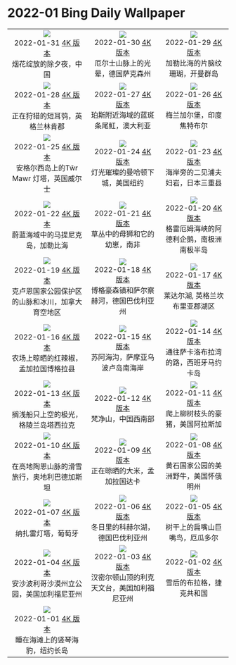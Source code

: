 # 2022-01 Bing Daily Wallpaper

|      |      |      |
|:----:|:----:|:----:|
| ![](https://cn.bing.com/th?id=OHR.ChineseNewYearEve_ZH-CN1901922324_1920x1080.jpg&rf=LaDigue_UHD.jpg&pid=hp&w=480&h=270&rs=1&c=4)<br> 2022-01-31 [4K 版本](https://cn.bing.com/th?id=OHR.ChineseNewYearEve_ZH-CN1901922324_1920x1080.jpg&rf=LaDigue_UHD.jpg&pid=hp&w=3840&h=2160&rs=1&c=4) <br> 烟花绽放的除夕夜，中国| ![](https://cn.bing.com/th?id=OHR.WinterHalo_ZH-CN0666553211_1920x1080.jpg&rf=LaDigue_UHD.jpg&pid=hp&w=480&h=270&rs=1&c=4)<br> 2022-01-30 [4K 版本](https://cn.bing.com/th?id=OHR.WinterHalo_ZH-CN0666553211_1920x1080.jpg&rf=LaDigue_UHD.jpg&pid=hp&w=3840&h=2160&rs=1&c=4) <br> 厄尔士山脉上的光晕，德国萨克森州| ![](https://cn.bing.com/th?id=OHR.BrainCoral_ZH-CN8354100992_1920x1080.jpg&rf=LaDigue_UHD.jpg&pid=hp&w=480&h=270&rs=1&c=4)<br> 2022-01-29 [4K 版本](https://cn.bing.com/th?id=OHR.BrainCoral_ZH-CN8354100992_1920x1080.jpg&rf=LaDigue_UHD.jpg&pid=hp&w=3840&h=2160&rs=1&c=4) <br> 加勒比海的片脑纹珊瑚，开曼群岛 |
| ![](https://cn.bing.com/th?id=OHR.WinteringFowl_ZH-CN8158075445_1920x1080.jpg&rf=LaDigue_UHD.jpg&pid=hp&w=480&h=270&rs=1&c=4)<br> 2022-01-28 [4K 版本](https://cn.bing.com/th?id=OHR.WinteringFowl_ZH-CN8158075445_1920x1080.jpg&rf=LaDigue_UHD.jpg&pid=hp&w=3840&h=2160&rs=1&c=4) <br> 正在狩猎的短耳鸮，英格兰林肯郡| ![](https://cn.bing.com/th?id=OHR.RibbontailStingray_ZH-CN3248204214_1920x1080.jpg&rf=LaDigue_UHD.jpg&pid=hp&w=480&h=270&rs=1&c=4)<br> 2022-01-27 [4K 版本](https://cn.bing.com/th?id=OHR.RibbontailStingray_ZH-CN3248204214_1920x1080.jpg&rf=LaDigue_UHD.jpg&pid=hp&w=3840&h=2160&rs=1&c=4) <br> 珀斯附近海域的蓝斑条尾魟，澳大利亚| ![](https://cn.bing.com/th?id=OHR.MehrangarhCourtyard_ZH-CN3216739355_1920x1080.jpg&rf=LaDigue_UHD.jpg&pid=hp&w=480&h=270&rs=1&c=4)<br> 2022-01-26 [4K 版本](https://cn.bing.com/th?id=OHR.MehrangarhCourtyard_ZH-CN3216739355_1920x1080.jpg&rf=LaDigue_UHD.jpg&pid=hp&w=3840&h=2160&rs=1&c=4) <br> 梅兰加尔堡，印度焦特布尔 |
| ![](https://cn.bing.com/th?id=OHR.StDwynwensDay_ZH-CN3187096355_1920x1080.jpg&rf=LaDigue_UHD.jpg&pid=hp&w=480&h=270&rs=1&c=4)<br> 2022-01-25 [4K 版本](https://cn.bing.com/th?id=OHR.StDwynwensDay_ZH-CN3187096355_1920x1080.jpg&rf=LaDigue_UHD.jpg&pid=hp&w=3840&h=2160&rs=1&c=4) <br> 安格尔西岛上的Tŵr Mawr 灯塔，英国威尔士| ![](https://cn.bing.com/th?id=OHR.ManhattanView_ZH-CN3156325644_1920x1080.jpg&rf=LaDigue_UHD.jpg&pid=hp&w=480&h=270&rs=1&c=4)<br> 2022-01-24 [4K 版本](https://cn.bing.com/th?id=OHR.ManhattanView_ZH-CN3156325644_1920x1080.jpg&rf=LaDigue_UHD.jpg&pid=hp&w=3840&h=2160&rs=1&c=4) <br> 灯光璀璨的曼哈顿下城，美国纽约| ![](https://cn.bing.com/th?id=OHR.MeotoIwa_ZH-CN3126370410_1920x1080.jpg&rf=LaDigue_UHD.jpg&pid=hp&w=480&h=270&rs=1&c=4)<br> 2022-01-23 [4K 版本](https://cn.bing.com/th?id=OHR.MeotoIwa_ZH-CN3126370410_1920x1080.jpg&rf=LaDigue_UHD.jpg&pid=hp&w=3840&h=2160&rs=1&c=4) <br> 海岸旁的二见浦夫妇岩，日本三重县 |
| ![](https://cn.bing.com/th?id=OHR.LesserAntilles_ZH-CN3012679657_1920x1080.jpg&rf=LaDigue_UHD.jpg&pid=hp&w=480&h=270&rs=1&c=4)<br> 2022-01-22 [4K 版本](https://cn.bing.com/th?id=OHR.LesserAntilles_ZH-CN3012679657_1920x1080.jpg&rf=LaDigue_UHD.jpg&pid=hp&w=3840&h=2160&rs=1&c=4) <br> 蔚蓝海域中的马提尼克岛，加勒比海| ![](https://cn.bing.com/th?id=OHR.HuggingDay_ZH-CN2984681593_1920x1080.jpg&rf=LaDigue_UHD.jpg&pid=hp&w=480&h=270&rs=1&c=4)<br> 2022-01-21 [4K 版本](https://cn.bing.com/th?id=OHR.HuggingDay_ZH-CN2984681593_1920x1080.jpg&rf=LaDigue_UHD.jpg&pid=hp&w=3840&h=2160&rs=1&c=4) <br> 草丛中的母狮和它的幼崽，南非| ![](https://cn.bing.com/th?id=OHR.GrahamAdelie_ZH-CN2945763969_1920x1080.jpg&rf=LaDigue_UHD.jpg&pid=hp&w=480&h=270&rs=1&c=4)<br> 2022-01-20 [4K 版本](https://cn.bing.com/th?id=OHR.GrahamAdelie_ZH-CN2945763969_1920x1080.jpg&rf=LaDigue_UHD.jpg&pid=hp&w=3840&h=2160&rs=1&c=4) <br> 格雷厄姆海峡的阿德利企鹅，南极洲南极半岛 |
| ![](https://cn.bing.com/th?id=OHR.SaintElias_ZH-CN2861097596_1920x1080.jpg&rf=LaDigue_UHD.jpg&pid=hp&w=480&h=270&rs=1&c=4)<br> 2022-01-19 [4K 版本](https://cn.bing.com/th?id=OHR.SaintElias_ZH-CN2861097596_1920x1080.jpg&rf=LaDigue_UHD.jpg&pid=hp&w=3840&h=2160&rs=1&c=4) <br> 克卢恩国家公园保护区的山脉和冰川，加拿大育空地区| ![](https://cn.bing.com/th?id=OHR.BurghausenWinter_ZH-CN2822501718_1920x1080.jpg&rf=LaDigue_UHD.jpg&pid=hp&w=480&h=270&rs=1&c=4)<br> 2022-01-18 [4K 版本](https://cn.bing.com/th?id=OHR.BurghausenWinter_ZH-CN2822501718_1920x1080.jpg&rf=LaDigue_UHD.jpg&pid=hp&w=3840&h=2160&rs=1&c=4) <br> 博格豪森镇和萨尔察赫河，德国巴伐利亚州| ![](https://cn.bing.com/th?id=OHR.RydalWater_ZH-CN2787617470_1920x1080.jpg&rf=LaDigue_UHD.jpg&pid=hp&w=480&h=270&rs=1&c=4)<br> 2022-01-17 [4K 版本](https://cn.bing.com/th?id=OHR.RydalWater_ZH-CN2787617470_1920x1080.jpg&rf=LaDigue_UHD.jpg&pid=hp&w=3840&h=2160&rs=1&c=4) <br> 莱达尔湖, 英格兰坎布里亚郡湖区 |
| ![](https://cn.bing.com/th?id=OHR.BoguraChili_ZH-CN2707755390_1920x1080.jpg&rf=LaDigue_UHD.jpg&pid=hp&w=480&h=270&rs=1&c=4)<br> 2022-01-16 [4K 版本](https://cn.bing.com/th?id=OHR.BoguraChili_ZH-CN2707755390_1920x1080.jpg&rf=LaDigue_UHD.jpg&pid=hp&w=3840&h=2160&rs=1&c=4) <br> 农场上晾晒的红辣椒，孟加拉国博格拉县| ![](https://cn.bing.com/th?id=OHR.BigHole_ZH-CN2671071218_1920x1080.jpg&rf=LaDigue_UHD.jpg&pid=hp&w=480&h=270&rs=1&c=4)<br> 2022-01-15 [4K 版本](https://cn.bing.com/th?id=OHR.BigHole_ZH-CN2671071218_1920x1080.jpg&rf=LaDigue_UHD.jpg&pid=hp&w=3840&h=2160&rs=1&c=4) <br> 苏阿海沟，萨摩亚乌波卢岛南海岸| ![](https://cn.bing.com/th?id=OHR.SaCalobra_ZH-CN0945855556_1920x1080.jpg&rf=LaDigue_UHD.jpg&pid=hp&w=480&h=270&rs=1&c=4)<br> 2022-01-14 [4K 版本](https://cn.bing.com/th?id=OHR.SaCalobra_ZH-CN0945855556_1920x1080.jpg&rf=LaDigue_UHD.jpg&pid=hp&w=3840&h=2160&rs=1&c=4) <br> 通往萨卡洛布拉湾的路，西班牙马约卡岛 |
| ![](https://cn.bing.com/th?id=OHR.TasiilaqAurora_ZH-CN0330057121_1920x1080.jpg&rf=LaDigue_UHD.jpg&pid=hp&w=480&h=270&rs=1&c=4)<br> 2022-01-13 [4K 版本](https://cn.bing.com/th?id=OHR.TasiilaqAurora_ZH-CN0330057121_1920x1080.jpg&rf=LaDigue_UHD.jpg&pid=hp&w=3840&h=2160&rs=1&c=4) <br> 搁浅船只上空的极光，格陵兰岛塔西拉克| ![](https://cn.bing.com/th?id=OHR.FanjingStairs_ZH-CN0360402048_1920x1080.jpg&rf=LaDigue_UHD.jpg&pid=hp&w=480&h=270&rs=1&c=4)<br> 2022-01-12 [4K 版本](https://cn.bing.com/th?id=OHR.FanjingStairs_ZH-CN0360402048_1920x1080.jpg&rf=LaDigue_UHD.jpg&pid=hp&w=3840&h=2160&rs=1&c=4) <br> 梵净山，中国西南部| ![](https://cn.bing.com/th?id=OHR.PorcupineWillow_ZH-CN0280041973_1920x1080.jpg&rf=LaDigue_UHD.jpg&pid=hp&w=480&h=270&rs=1&c=4)<br> 2022-01-11 [4K 版本](https://cn.bing.com/th?id=OHR.PorcupineWillow_ZH-CN0280041973_1920x1080.jpg&rf=LaDigue_UHD.jpg&pid=hp&w=3840&h=2160&rs=1&c=4) <br> 爬上柳树枝头的豪猪，美国阿拉斯加 |
| ![](https://cn.bing.com/th?id=OHR.SkiTouring_ZH-CN0237169285_1920x1080.jpg&rf=LaDigue_UHD.jpg&pid=hp&w=480&h=270&rs=1&c=4)<br> 2022-01-10 [4K 版本](https://cn.bing.com/th?id=OHR.SkiTouring_ZH-CN0237169285_1920x1080.jpg&rf=LaDigue_UHD.jpg&pid=hp&w=3840&h=2160&rs=1&c=4) <br> 在高地陶恩山脉的滑雪旅行，奥地利巴德加斯坦| ![](https://cn.bing.com/th?id=OHR.RiceBangladesh_ZH-CN0196473460_1920x1080.jpg&rf=LaDigue_UHD.jpg&pid=hp&w=480&h=270&rs=1&c=4)<br> 2022-01-09 [4K 版本](https://cn.bing.com/th?id=OHR.RiceBangladesh_ZH-CN0196473460_1920x1080.jpg&rf=LaDigue_UHD.jpg&pid=hp&w=3840&h=2160&rs=1&c=4) <br> 正在晾晒的大米，孟加拉国达卡| ![](https://cn.bing.com/th?id=OHR.WinterBison_ZH-CN0120689382_1920x1080.jpg&rf=LaDigue_UHD.jpg&pid=hp&w=480&h=270&rs=1&c=4)<br> 2022-01-08 [4K 版本](https://cn.bing.com/th?id=OHR.WinterBison_ZH-CN0120689382_1920x1080.jpg&rf=LaDigue_UHD.jpg&pid=hp&w=3840&h=2160&rs=1&c=4) <br> 黄石国家公园的美洲野牛，美国怀俄明州 |
| ![](https://cn.bing.com/th?id=OHR.FortedeSao_ZH-CN0093358703_1920x1080.jpg&rf=LaDigue_UHD.jpg&pid=hp&w=480&h=270&rs=1&c=4)<br> 2022-01-07 [4K 版本](https://cn.bing.com/th?id=OHR.FortedeSao_ZH-CN0093358703_1920x1080.jpg&rf=LaDigue_UHD.jpg&pid=hp&w=3840&h=2160&rs=1&c=4) <br> 纳扎雷灯塔，葡萄牙| ![](https://cn.bing.com/th?id=OHR.LakeKochelsee_ZH-CN0004970986_1920x1080.jpg&rf=LaDigue_UHD.jpg&pid=hp&w=480&h=270&rs=1&c=4)<br> 2022-01-06 [4K 版本](https://cn.bing.com/th?id=OHR.LakeKochelsee_ZH-CN0004970986_1920x1080.jpg&rf=LaDigue_UHD.jpg&pid=hp&w=3840&h=2160&rs=1&c=4) <br> 冬日里的科赫尔湖，德国巴伐利亚州| ![](https://cn.bing.com/th?id=OHR.MountainToucan_ZH-CN9939482570_1920x1080.jpg&rf=LaDigue_UHD.jpg&pid=hp&w=480&h=270&rs=1&c=4)<br> 2022-01-05 [4K 版本](https://cn.bing.com/th?id=OHR.MountainToucan_ZH-CN9939482570_1920x1080.jpg&rf=LaDigue_UHD.jpg&pid=hp&w=3840&h=2160&rs=1&c=4) <br> 树干上的扁嘴山巨嘴鸟，厄瓜多尔 |
| ![](https://cn.bing.com/th?id=OHR.BorregoBadlands_ZH-CN9913349081_1920x1080.jpg&rf=LaDigue_UHD.jpg&pid=hp&w=480&h=270&rs=1&c=4)<br> 2022-01-04 [4K 版本](https://cn.bing.com/th?id=OHR.BorregoBadlands_ZH-CN9913349081_1920x1080.jpg&rf=LaDigue_UHD.jpg&pid=hp&w=3840&h=2160&rs=1&c=4) <br> 安沙波利哥沙漠州立公园，美国加利福尼亚州| ![](https://cn.bing.com/th?id=OHR.LickObservatory_ZH-CN9676762110_1920x1080.jpg&rf=LaDigue_UHD.jpg&pid=hp&w=480&h=270&rs=1&c=4)<br> 2022-01-03 [4K 版本](https://cn.bing.com/th?id=OHR.LickObservatory_ZH-CN9676762110_1920x1080.jpg&rf=LaDigue_UHD.jpg&pid=hp&w=3840&h=2160&rs=1&c=4) <br> 汉密尔顿山顶的利克天文台，美国加利福尼亚州| ![](https://cn.bing.com/th?id=OHR.SnowyPrague_ZH-CN9794475183_1920x1080.jpg&rf=LaDigue_UHD.jpg&pid=hp&w=480&h=270&rs=1&c=4)<br> 2022-01-02 [4K 版本](https://cn.bing.com/th?id=OHR.SnowyPrague_ZH-CN9794475183_1920x1080.jpg&rf=LaDigue_UHD.jpg&pid=hp&w=3840&h=2160&rs=1&c=4) <br> 雪后的布拉格，捷克共和国 |
| ![](https://cn.bing.com/th?id=OHR.JonesBeachHarpSeal_ZH-CN9584238333_1920x1080.jpg&rf=LaDigue_UHD.jpg&pid=hp&w=480&h=270&rs=1&c=4)<br> 2022-01-01 [4K 版本](https://cn.bing.com/th?id=OHR.JonesBeachHarpSeal_ZH-CN9584238333_1920x1080.jpg&rf=LaDigue_UHD.jpg&pid=hp&w=3840&h=2160&rs=1&c=4) <br> 睡在海滩上的竖琴海豹，纽约长岛